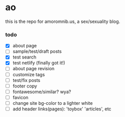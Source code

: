 # ao
this is the repo for amoromnib.us, a sex/sexuality blog.

### todo
- [x] about page
- [ ] sample/test/draft posts
- [x] test search
- [x] test netlify (finally got it!)
- [ ] about page revision
- [ ] customize tags
- [ ] test/fix posts
- [ ] footer copy
- [ ] fontawesome/similar? wya?
- [ ] favicon
- [ ] change site bg-color to a lighter white
- [ ] add header links(pages): 'toybox' 'articles', etc

